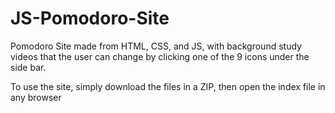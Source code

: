 # JS-Pomodoro-Site
Pomodoro Site made from HTML, CSS, and JS, with background study videos that the user can change by clicking one of the 9 icons under the side bar.

To use the site, simply download the files in a ZIP, then open the index file in any browser

